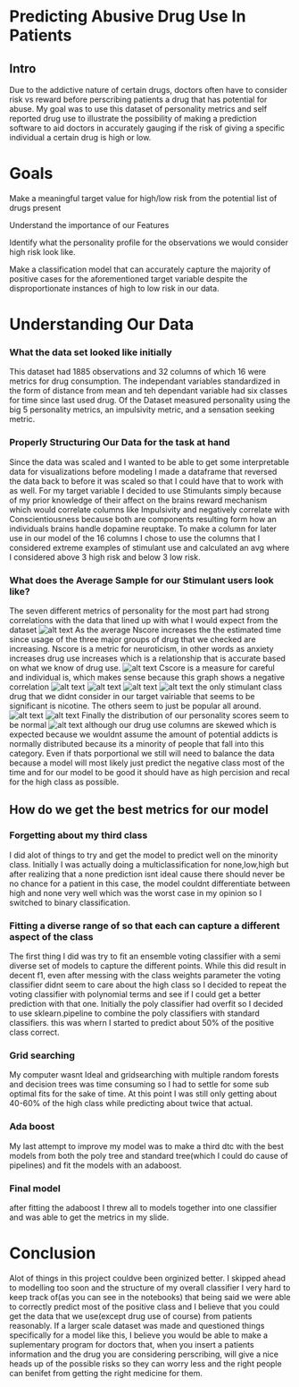 # Predicting Abusive Drug Use In Patients

## Intro

Due to the addictive nature of certain drugs, doctors often have to consider risk vs 
reward before perscribing patients a drug that has potential for abuse. My goal was to use 
this dataset of personality metrics and self reported drug use to illustrate the 
possibility of making a prediction software to aid doctors in accurately gauging if the risk of giving a 
specific individual a certain drug is high or low.

# Goals
Make a meaningful target value for high/low risk from the potential list of drugs present

Understand the importance of our Features

Identify what the personality profile for the observations we would consider high risk look like.

Make a classification model that can accurately capture the majority of positive cases for the 
aforementioned target variable despite the disproportionate instances of high to low risk in our data.

# Understanding Our Data

### What the data set looked like initially
This dataset had 1885 observations and 32 columns of which 16 were metrics for drug consumption.
The independant variables standardized in the form of distance from mean and teh dependant variable had six classes for
time since last used drug. Of the Dataset measured personality using the big 5 personality metrics, an impulsivity metric,
and a sensation seeking metric.

### Properly Structuring Our Data for the task at hand
Since the data was scaled and I wanted to be able to get some interpretable data for visualizations before modeling 
I made a dataframe that reversed the data back to before it was scaled so that I could have that to work with as well.
For my target variable I decided to use Stimulants simply because of my prior knowledge of their affect on the
brains reward mechanism which would correlate columns like Impulsivity and negatively correlate with Conscientiousness
because both are components resulting form how an individuals brains handle dopamine reuptake. To make a column 
for later use in our model of the 16 columns I chose to use the columns that I considered extreme examples of stimulant use
and calculated an avg where I considered above 3 high risk and below 3 low risk.

### What does the Average Sample for our Stimulant users look like?
The seven different metrics of personality for the most part had strong correlations with the data that lined up with what I would expect from the dataset 
![alt text](https://github.com/AmirMEdris/PredictingDrugUse/blob/master/DrugUseByHowAnxious.png)
As the average Nscore increases the the estimated time since usage of the three major groups of drug that we checked are increasing. Nscore is a metric for neuroticism, in other words as anxiety increases drug use increases which is a relationship that is accurate based on what we know of drug use.
![alt text](https://github.com/AmirMEdris/PredictingDrugUse/blob/master/DrugUseByHowCarefulYouAre.png)
Cscore is a measure for careful and individual is, which makes sense because this graph shows a negative correlation
![alt text](https://github.com/AmirMEdris/PredictingDrugUse/blob/master/DrugUseByHowExtravertedYouAre.png)
![alt text](https://github.com/AmirMEdris/PredictingDrugUse/blob/master/DrugUseByHowCooperativeYouAre.png)
![alt text](https://github.com/AmirMEdris/PredictingDrugUse/blob/master/DrugUseByHowOpenToNewExperiencesYouAre.png)
![alt text](https://github.com/AmirMEdris/PredictingDrugUse/blob/master/LesserStimulantUsageByStimulant.png)
the only stimulant class drug that we didnt consider in our target vairiable that seems to be significant is nicotine. The others seem to just be popular all around.
![alt text](https://github.com/AmirMEdris/PredictingDrugUse/blob/master/NormalDistPersonalityScoresParams.png)
![alt text](https://github.com/AmirMEdris/PredictingDrugUse/blob/master/ControlParams.png)
Finally the distribution of our personality scores seem to be normal 
![alt text](https://github.com/AmirMEdris/PredictingDrugUse/blob/master/PoissonDistOfDrugUsers.png)
although our drug use columns are skewed which is expected because we wouldnt assume the amount of potential addicts is normally distributed because its a minority of people that fall into this category. Even if thats porportional we still will need to balance the data because a model will most likely just predict the negative class most of the time and for our model to be good it should have as high percision and recal for the high class as possible.

## How do we get the best metrics for our model

### Forgetting about my third class
I did alot of things to try and get the model to predict well on the minority class. Initially I was actually doing a multiclassification for none,low,high but after realizing that a none prediction isnt ideal cause there should never be no chance for a patient in this case, the model couldnt differentiate between high and none very well which was the worst case in my opinion so I switched to binary classification. 
### Fitting a diverse range of so that each can capture a different aspect of the class
The first thing I did was try to fit an ensemble voting classifier with a semi diverse set of models to capture the different points. While this did result in decent f1, even after messing with the class weights parameter the voting classifier didnt seem to care about the high class so I decided to repeat the voting classifier with polynomial terms and see if I could get a better prediction with that one. Initially the poly classifier had overfit so I decided to use sklearn.pipeline to combine the poly classifiers with standard classifiers. this was whern I started to predict about 50% of the positive class correct. 
### Grid searching
My computer wasnt Ideal and gridsearching with multiple random forests and decision trees was time consuming so I had to settle for some sub optimal fits for the sake of time. At this point I was still only getting about 40-60% of the high class while predicting about twice that actual.
### Ada boost
My last attempt to improve my model was to make a third dtc with the best models from both the poly tree and standard tree(which I could do cause of pipelines) and fit the models with an adaboost.
### Final model
after fitting the adaboost I threw all to models together into one classifier and was able to get the metrics in my slide.

# Conclusion
Alot of things in this project couldve been orginized better. I skipped ahead to modelling too soon and the structure of my overall classifier I very hard to keep track of(as you can see in the notebooks) that being said
we were able to correctly predict most of the positive class and I believe that you could get the data that we use(except drug use of course) from patients reasonably. If a larger scale dataset was made and questioned things specifically for a model like this, I believe you would be able to make a suplementary program for doctors that, when you insert a patients information and the drug you are considering perscribing, will give a nice heads up of the possible risks so they can worry less and the right people can benifet from getting the right medicine for them.
